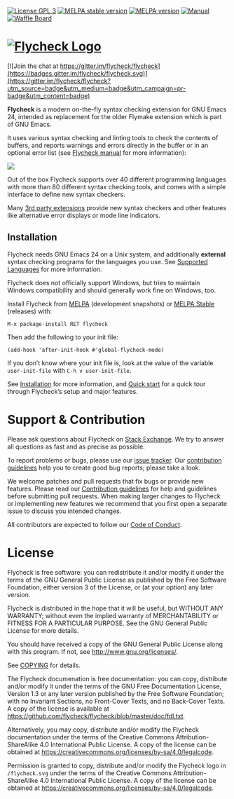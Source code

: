 [![License GPL 3](https://img.shields.io/badge/license-GPL_3-blue.svg)][COPYING]
[![MELPA stable version](http://stable.melpa.org/packages/flycheck-badge.svg)](http://stable.melpa.org/#/flycheck)
[![MELPA version](http://melpa.org/packages/flycheck-badge.svg)](http://melpa.org/#/flycheck)
[![Manual](https://img.shields.io/badge/manual-latest-green.svg)][manual]
[![Waffle Board](https://img.shields.io/badge/Board-ready-75AED9.svg)](https://waffle.io/flycheck/flycheck)

# [![Flycheck Logo](https://raw.githubusercontent.com/flycheck/flycheck/master/doc/images/logo.png)](http://www.flycheck.org)

[![Join the chat at https://gitter.im/flycheck/flycheck](https://badges.gitter.im/flycheck/flycheck.svg)](https://gitter.im/flycheck/flycheck?utm_source=badge&utm_medium=badge&utm_campaign=pr-badge&utm_content=badge)

**Flycheck** is a modern on-the-fly syntax checking extension for GNU Emacs 24,
intended as replacement for the older Flymake extension which is part of GNU
Emacs.

It uses various syntax checking and linting tools to check the contents of
buffers, and reports warnings and errors directly in the buffer or in an
optional error list (see [Flycheck manual][manual] for more information):

![](https://raw.githubusercontent.com/flycheck/flycheck/master/doc/images/flycheck-annotated.png)

Out of the box Flycheck supports over 40 different programming languages with
more than 80 different syntax checking tools, and comes with a simple interface
to define new syntax checkers.

Many [3rd party extensions](http://flycheck.org/extensions.html) provide
new syntax checkers and other features like alternative error displays or mode
line indicators.

[COPYING]: https://github.com/flycheck/flycheck/blob/master/COPYING
[manual]: http://www.flycheck.org/manual/latest/index.html

Installation
------------

Flycheck needs GNU Emacs 24 on a Unix system, and additionally **external**
syntax checking programs for the languages you use.  See [Supported Languages][]
for more information.

Flycheck does not officially support Windows, but tries to maintain Windows
compatibility and should generally work fine on Windows, too.

Install Flycheck from [MELPA](http://melpa.org) (development snapshots) or
[MELPA Stable](http://stable.melpa.org) (releases) with:

    M-x package-install RET flycheck

Then add the following to your init file:

    (add-hook 'after-init-hook #'global-flycheck-mode)

If you don’t know where your init file is, look at the value of the variable
`user-init-file` with `C-h v user-init-file`.

See [Installation][] for more information, and [Quick start][] for a quick tour
through Flycheck’s setup and major features.

[Supported Languages]: http://www.flycheck.org/manual/latest/Supported-languages.html#Supported-languages
[Installation]: http://www.flycheck.org/manual/latest/Installation.html#Installation
[Quick start]: http://www.flycheck.org/manual/latest/Quickstart.html#Quickstart

Support & Contribution
======================

Please ask questions about Flycheck on [Stack Exchange][sx].  We try to answer
all questions as fast and as precise as possible.

To report problems or bugs, please use our [issue tracker][].  Our
[contribution guidelines][contrib] help you to create good bug reports; please
take a look.

We welcome patches and pull requests that fix bugs or provide new features.
Please read our [Contribution guidelines][contrib] for help and guidelines
before submitting pull requests.  When making larger changes to Flycheck
or implementing new features we recommend that you first open a separate issue
to discuss you intended changes.

All contributors are expected to follow our [Code of Conduct][coc].

[sx]: https://emacs.stackexchange.com/questions/tagged/flycheck
[Issue Tracker]: https://github.com/flycheck/flycheck/issues
[contrib]: https://github.com/flycheck/flycheck/blob/master/CONTRIBUTING.md
[Waffle Board]: http://waffle.io/flycheck/flycheck
[coc]: https://github.com/flycheck/flycheck/blob/master/CONDUCT.md

License
=======

Flycheck is free software: you can redistribute it and/or modify it under the
terms of the GNU General Public License as published by the Free Software
Foundation, either version 3 of the License, or (at your option) any later
version.

Flycheck is distributed in the hope that it will be useful, but WITHOUT ANY
WARRANTY; without even the implied warranty of MERCHANTABILITY or FITNESS FOR A
PARTICULAR PURPOSE.  See the GNU General Public License for more details.

You should have received a copy of the GNU General Public License along with
this program.  If not, see <http://www.gnu.org/licenses/>.

See [COPYING][] for details.

The Flycheck documenation is free documentation: you can copy, distribute and/or
modify it under the terms of the GNU Free Documentation License, Version 1.3 or
any later version published by the Free Software Foundation; with no Invariant
Sections, no Front-Cover Texts, and no Back-Cover Texts.  A copy of the license
is available at <https://github.com/flycheck/flycheck/blob/master/doc/fdl.txt>.

Alternatively, you may copy, distribute and/or modify the Flycheck documentation
under the terms of the Creative Commons Attribution-ShareAlike 4.0 International
Public License.  A copy of the license can be obtained at
<https://creativecommons.org/licenses/by-sa/4.0/legalcode>.

Permission is granted to copy, distribute and/or modify the Flycheck logo in
`/flycheck.svg` under the terms of the Creative Commons Attribution-ShareAlike
4.0 International Public License.  A copy of the license can be obtained at
<https://creativecommons.org/licenses/by-sa/4.0/legalcode>.
